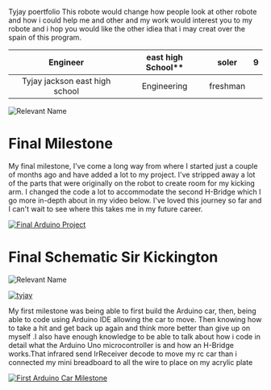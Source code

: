 Tyjay poertfolio
This robote would change how people look at other robote and how i could help me and other and my work would interest you to my robote
and i hop you would like the other idiea that i may creat over the spain of this program.

| **Engineer** | east high School** | soler   | 9 |
|:--:|:--:|:--:|:--:|
| Tyjay jackson  east high school  |  Engineering | freshman 

![Relevant Name](https://live.staticflickr.com/65535/52852175615_c29c92411d_c.jpg)

# Final Milestone

My final milestone, I've come a long way from where I started just a couple of months ago and have added a lot to my project. I've stripped away a lot of the parts that were originally on the robot to create room for my kicking arm. I changed the code a lot to accommodate the second H-Bridge which I go more in-depth about in my video below. I've loved this journey so far and I can't wait to see where this takes me in my future career.

[![Final Arduino Project](https://res.cloudinary.com/marcomontalbano/image/upload/v1682461069/video_to_markdown/images/youtube--IPL8EP8abRU-c05b58ac6eb4c4700831b2b3070cd403.jpg)](https://www.youtube.com/watch?v=IPL8EP8abRU "Final Arduino Project")

# Final Schematic Sir Kickington 
![Relevant Name](https://flic.kr/p/2qpsQ2j)



[![tyjay](https://res.cloudinary.com/marcomontalbano/image/upload/v1729202011/video_to_markdown/images/youtube--J9cyhNqL_pc-c05b58ac6eb4c4700831b2b3070cd403.jpg)](https://youtu.be/J9cyhNqL_pc?si=U5ByVb2q9vIoU-ac "tyjay")
  
  

My first milestone was being able to first build the Arduino car, then, being able to code using Arduino IDE allowing the car to move. Then
knowing how to take a hit and get back up again and think more better than give up on myself .I also have enough knowledge to be able to talk about how i code in detail what the Arduino Uno microcontroller is and how an H-Bridge works.That infrared send IrReceiver decode to move my rc car than i connected my mini breadboard to all the wire to place on my acrylic plate
  

[![First Arduino Car Milestone](https://res.cloudinary.com/marcomontalbano/image/upload/v1679433959/video_to_markdown/images/youtube--gYL3vr7hr5U-c05b58ac6eb4c4700831b2b3070cd403.jpg)](https://www.youtube.com/watch?v=gYL3vr7hr5U&t=1s "First Arduino Car Milestone")
